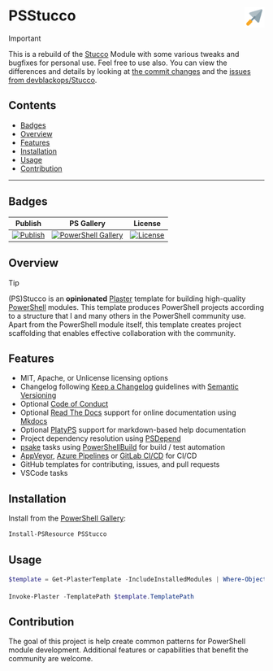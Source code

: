 # PSStucco <img src="./media/trowel.png" alt="Trowel"  height="8%" width="8%" style="float:right" align="right">

> [!IMPORTANT]  
> This is a rebuild of the [Stucco](https://github.com/devblackops/Stucco) Module with some various tweaks and bugfixes for personal use.
> Feel free to use also. You can view the differences and details by looking at [the commit changes](https://github.com/devblackops/Stucco/compare/main...jimbrig:PSStucco:main) and the [issues from devblackops/Stucco](https://github.com/devblackops/Stucco/issues).

## Contents

- [Badges](#badges)
- [Overview](#overview)
- [Features](#features)
- [Installation](#installation)
- [Usage](#usage)
- [Contribution](#contribution)

***

## Badges

| Publish |  PS Gallery | License |
|----------------|-------------|---------|
[![Publish](https://github.com/jimbrig/PSStucco/actions/workflows/publish.yaml/badge.svg)](https://github.com/jimbrig/PSStucco/actions/workflows/publish.yaml) | [![PowerShell Gallery][psgallery-badge]][psgallery] | [![License][license-badge]][license]


## Overview

> [!TIP]
> (PS)Stucco is an **opinionated** [Plaster](https://github.com/PowerShellOrg/Plaster) template for building high-quality [PowerShell](https://github.com/PowerShell/PowerShell) modules.
> This template produces PowerShell projects according to a structure that I and many others in the PowerShell community use.
> Apart from the PowerShell module itself, this template creates project scaffolding that enables effective collaboration with the community.


## Features

- MIT, Apache, or Unlicense licensing options
- Changelog following [Keep a Changelog](http://keepachangelog.com/) guidelines with [Semantic Versioning](http://semver.org/)
- Optional [Code of Conduct](http://contributor-covenant.org)
- Optional [Read The Docs](https://readthedocs.org/) support for online documentation using [Mkdocs](https://www.mkdocs.org/)
- Optional [PlatyPS](https://github.com/PowerShell/platyPS) support for markdown-based help documentation
- Project dependency resolution using [PSDepend](https://github.com/RamblingCookieMonster/PSDepend)
- [psake](https://github.com/psake/psake) tasks using [PowerShellBuild](https://github.com/psake/PowerShellBuild) for build / test automation
- [AppVeyor](https://www.appveyor.com/), [Azure Pipelines](https://azure.microsoft.com/en-us/services/devops/pipelines/) or [GitLab CI/CD](https://docs.gitlab.com/ee/ci/) for CI/CD
- GitHub templates for contributing, issues, and pull requests
- VSCode tasks

## Installation

Install from the [PowerShell Gallery]():

```powershell
Install-PSResource PSStucco
```

## Usage

```powershell
$template = Get-PlasterTemplate -IncludeInstalledModules | Where-Object TemplatePath -Match 'Stucco'

Invoke-Plaster -TemplatePath $template.TemplatePath
```

## Contribution

The goal of this project is help create common patterns for PowerShell module development.
Additional features or capabilities that benefit the community are welcome.

[psgallery-badge]: https://img.shields.io/powershellgallery/dt/stucco.svg
[psgallery]: https://www.powershellgallery.com/packages/PSStucco
[license-badge]: https://img.shields.io/github/license/jimbrig/stucco.svg
[license]: https://www.powershellgallery.com/packages/psstucco
